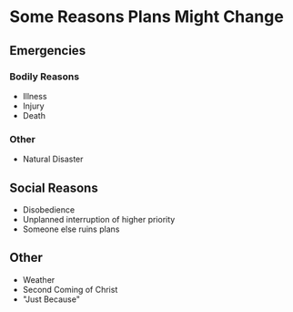 # Some Reasons Plans Might Change

## Emergencies

### Bodily Reasons
- Illness
- Injury
- Death

### Other
- Natural Disaster

## Social Reasons
- Disobedience
- Unplanned interruption of higher priority
- Someone else ruins plans

## Other
- Weather
- Second Coming of Christ
- "Just Because"
